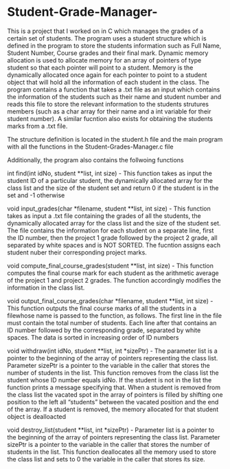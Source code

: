 # Student-Grade-Manager-

This is a project that I worked on in C which manages the grades of a certain set of students. The program uses a student structure which is defined in the program to store the students information such as Full Name, Student Number, Course grades and their final mark. Dynamic memory allocation is used to allocate memory for an array of pointers of type student so that each pointer will point to a student. Memory is the dynamically allocated once again for each pointer to point to a student object that will hold all the information of each student in the class. The program contains a function that takes a .txt file as an input which contains the information of the students such as their name and student number and reads this file to store the relevant information to the students strutures members (such as a char array for their name and a int variable for their student number). A similar fucntion also exists for obtaining the students marks from a .txt file. 

The structure definition is located in the student.h file and the main program with all the functions in the Student-Grades-Manager.c file

Additionally, the program also contains the follwoing functions 

int find(int idNo, student **list, int size) - This function takes as input the student ID of a particular student, the dynamically allocated array for the class list and the size of the student set and return 0 if the student is in the set and -1 otherwise

void input_grades(char *filename, student **list, int size) - This function takes as input a .txt file containing the grades of all the students, the dynamically allocated array for the class list and the size of the student set. The file contains the information for each student on a separate line, first the ID number, then the project 1 grade followed by the project 2 grade, all separated by white spaces and is NOT SORTED. The fucntion assigns each student nuber their corresponding project marks. 

void compute_final_course_grades(student **list, int size) - This function computes the final course mark for each student as the arithmetic average of the project 1 and project 2 grades. The function accordingly modifies the information in the class list.


void output_final_course_grades(char *filename, student **list, int size) - This function outputs the final course marks of all the students in a filewhose name is passed to the function, as follows. The first line in the file must contain the total number of students. Each line after that contains an ID number followed by the corresponding grade, separated by white spaces. The data is sorted in increasing order of ID numbers

void withdraw(int idNo, student **list, int *sizePtr) - The parameter list is a pointer to the beginning of the array of pointers representing the class list. Parameter sizePtr is a pointer to the variable in the caller that stores the number of students in the list. This function removes from the class list the student whose ID number equals idNo. If the student is not in the list the function prints a message specifying that. When a student is removed from the class list the vacated spot in the array of pointers is filled by shifting one position to the left all “students” between the vacated position and the end of the array. If a student is removed, the memory allocated for that student object is dealloacted 

void destroy_list(student **list, int *sizePtr) - Parameter list is a pointer to the beginning of the array of pointers representing the class list. Parameter sizePtr is a pointer to the variable in the caller that stores the number of students in the list. This function deallocates all the memory used to store the class list and sets to 0 the variable in the caller that stores its size. 
